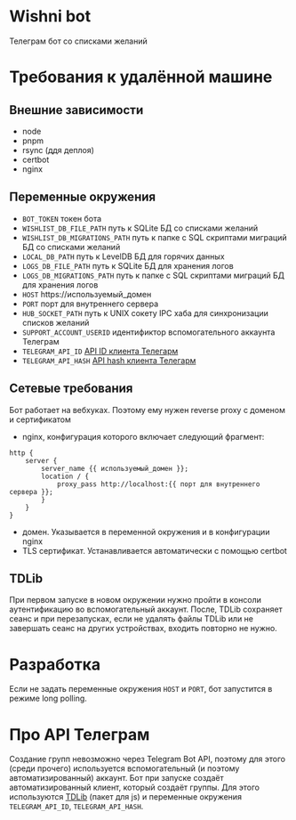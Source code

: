 # Wishni bot
Телеграм бот со списками желаний

# Требования к удалённой машине
## Внешние зависимости
- node
- pnpm
- rsync (ддя деплоя)
- certbot
- nginx

## Переменные окружения
- `BOT_TOKEN` токен бота
- `WISHLIST_DB_FILE_PATH` путь к SQLite БД со списками желаний
- `WISHLIST_DB_MIGRATIONS_PATH` путь к папке с SQL скриптами миграций БД со списками желаний
- `LOCAL_DB_PATH` путь к LevelDB БД для горячих данных
- `LOGS_DB_FILE_PATH` путь к SQLite БД для хранения логов
- `LOGS_DB_MIGRATIONS_PATH` путь к папке с SQL скриптами миграций БД для хранения логов
- `HOST` https://используемый_домен
- `PORT` порт для внутреннего сервера
- `HUB_SOCKET_PATH` путь к UNIX сокету IPC хаба для синхронизации списков желаний
- `SUPPORT_ACCOUNT_USERID` идентификтор вспомогательного аккаунта Телеграм
- `TELEGRAM_API_ID` [API ID клиента Телегарм](https://core.telegram.org/api/obtaining_api_id)
- `TELEGRAM_API_HASH` [API hash клиента Телегарм](https://core.telegram.org/api/obtaining_api_id)

## Сетевые требования
Бот работает на вебхуках. Поэтому ему нужен reverse proxy с доменом и сертификатом
- nginx, конфигурация которого включает следующий фрагмент:
```nginx
http {
    server {
        server_name {{ используемый_домен }};
        location / {
            proxy_pass http://localhost:{{ порт для внутреннего сервера }};
        }
    }
}
```
- домен. Указывается в переменной окружения и в конфигурации nginx
- TLS сертификат. Устанавливается автоматически с помощью certbot

## TDLib
При первом запуске в новом окружении нужно пройти в консоли аутентификацию во вспомогательный аккаунт. После, TDLib сохраняет сеанс и при перезапусках, если не удалять файлы TDLib или не завершать сеанс на других устройствах, входить повторно не нужно.

# Разработка
Если не задать переменные окружения `HOST` и `PORT`, бот запустится в режиме long polling.

# Про API Телеграм
Создание групп невозможно через Telegram Bot API, поэтому для этого (среди прочего) используется вспомогательный (и поэтому автоматизированный) аккаунт. Бот при запуске создаёт автоматизированный клиент, который создаёт группы. Для этого используются [TDLib](https://core.telegram.org/api#tdlib-build-your-own-telegram) (пакет для js) и переменные окружения `TELEGRAM_API_ID`, `TELEGRAM_API_HASH`.
